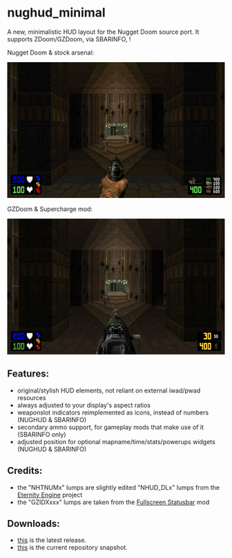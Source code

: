 # nughud_minimal

A new, minimalistic HUD layout for the Nugget Doom source port.
It supports ZDoom/GZDoom, via SBARINFO, !



Nugget Doom & stock arsenal:

![README](https://raw.githubusercontent.com/liPillON/nughud_minimal/main/README.png)


GZDoom & Supercharge mod:

![README](https://raw.githubusercontent.com/liPillON/nughud_minimal/main/SBARINFO.png)



## Features:
- original/stylish HUD elements, not reliant on external iwad/pwad resources
- always adjusted to your display's aspect ratios
- weaponslot indicators reimplemented as icons, instead of numbers (NUGHUD & SBARINFO)
- secondary ammo support, for gameplay mods that make use of it (SBARINFO only)
- adjusted position for optional mapname/time/stats/powerups widgets (NUGHUD & SBARINFO)


## Credits:
- the "NHTNUMx" lumps are slightly edited "NHUD_DLx" lumps from the [Eternity Engine](https://github.com/team-eternity/eternity/tree/master/base/doom/res/graphics/newhud) project
- the "GZIDXxxx" lumps are taken from the [Fullscreen Statusbar](https://github.com/3saster/fullscrn_huds/tree/master/fonts/oldfont) mod

## Downloads:
- [this](https://github.com/liPillON/nughud_minimal/releases/latest) is the latest release.
- [this](https://github.com/liPillON/nughud_minimal/archive/refs/heads/main.zip) is the current repository snapshot.


